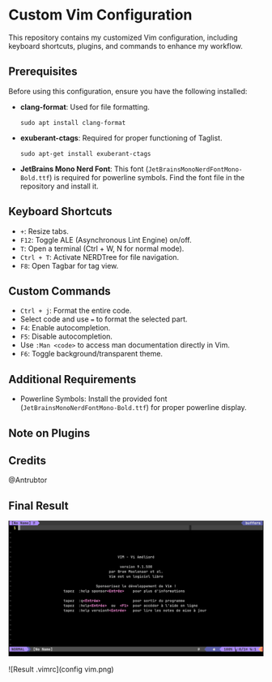 # Custom Vim Configuration

This repository contains my customized Vim configuration, including keyboard shortcuts, plugins, and commands to enhance my workflow.

## Prerequisites

Before using this configuration, ensure you have the following installed:

- **clang-format**: Used for file formatting.
  ```
  sudo apt install clang-format
  ```

- **exuberant-ctags**: Required for proper functioning of Taglist.
  ```
  sudo apt-get install exuberant-ctags
  ```

- **JetBrains Mono Nerd Font**: This font (`JetBrainsMonoNerdFontMono-Bold.ttf`) is required for powerline symbols. Find the font file in the repository and install it.

## Keyboard Shortcuts

- `+`: Resize tabs.
- `F12`: Toggle ALE (Asynchronous Lint Engine) on/off.
- `T`: Open a terminal (Ctrl + W, N for normal mode).
- `Ctrl + T`: Activate NERDTree for file navigation.
- `F8`: Open Tagbar for tag view.

## Custom Commands

- `Ctrl + j`: Format the entire code.
- Select code and use `=` to format the selected part.
- `F4`: Enable autocompletion.
- `F5`: Disable autocompletion.
- Use `:Man <code>` to access man documentation directly in Vim.
- `F6`: Toggle background/transparent theme.

## Additional Requirements

- Powerline Symbols: Install the provided font (`JetBrainsMonoNerdFontMono-Bold.ttf`) for proper powerline display.

## Note on Plugins

## Credits

@Antrubtor

## Final Result

![Result](vim_config_dinaosaure.png)


![Result .vimrc](config vim.png)
